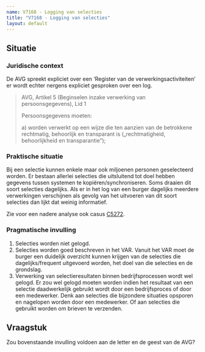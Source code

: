 ```yaml
---
name: V7168 - Logging van selecties
title: "V7168 - Logging van selecties"
layout: default
---
```

## Situatie
### Juridische context
De AVG spreekt expliciet over een ‘Register van de verwerkingsactiviteiten’ er wordt echter nergens expliciet gesproken over een log.

> AVG, Artikel 5 (Beginselen inzake verwerking van persoonsgegevens), Lid 1
>
> Persoonsgegevens moeten:
>
> a) worden verwerkt op een wijze die ten aanzien van de betrokkene rechtmatig, behoorlijk en transparant is („rechtmatigheid, behoorlijkheid en transparantie”);
     

### Praktische situatie
Bij een selectie kunnen enkele maar ook miljoenen personen geselecteerd worden. Er bestaan allerlei selecties die uitsluitend tot doel hebben gegevens tussen systemen te kopiëren/synchroniseren. Soms draaien dit soort selecties dagelijks.
Als er in het log van een burger dagelijks meerdere verwerkingen verschijnen als gevolg van het uitvoeren van dit soort selecties dan lijkt dat weinig informatief.

Zie voor een nadere analyse ook casus [C5272](./5272.md).

### Pragmatische invulling
1.	Selecties worden niet gelogd.
2.	Selecties worden goed beschreven in het VAR. Vanuit het VAR moet de burger een duidelijk overzicht kunnen krijgen van de selecties die dagelijks/frequent uitgevoerd worden, het doel van die selecties en de grondslag.
3.	Verwerking van selectieresultaten binnen bedrijfsprocessen wordt wel gelogd. Er zou wel gelogd moeten worden indien het resultaat van een selectie daadwerkelijk gebruikt wordt door een bedrijfsproces of door een medewerker. Denk aan selecties die bijzondere situaties opsporen en nagelopen worden door een medewerker. Of aan selecties die gebruikt worden om brieven te verzenden.

## Vraagstuk
Zou bovenstaande invulling voldoen aan de letter en de geest van de AVG?
